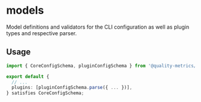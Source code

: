 # models

Model definitions and validators for the CLI configuration as well as plugin types and respective parser.

## Usage

```ts
import { CoreConfigSchema, pluginConfigSchema } from '@quality-metrics/models';

export default {
  // ...
  plugins: [pluginConfigSchema.parse({ ... })],
} satisfies CoreConfigSchema;
```
